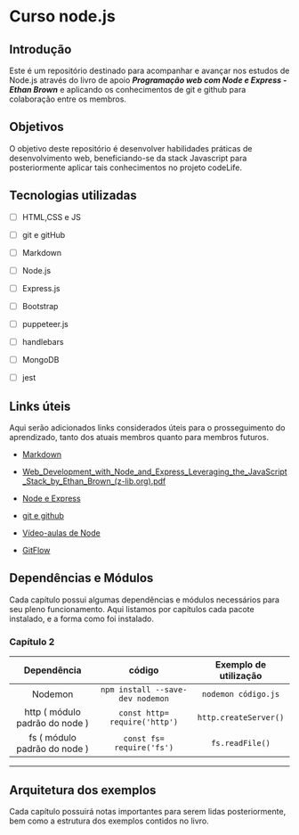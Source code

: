 # Curso node.js

## Introdução

Este é um repositório destinado para acompanhar e avançar nos estudos de Node.js através do livro de apoio ***Programação web com Node e Express - Ethan Brown*** e aplicando os conhecimentos de git e github para colaboração entre os membros.

## Objetivos

O objetivo deste repositório é desenvolver habilidades práticas de desenvolvimento web, beneficiando-se da stack Javascript para posteriormente aplicar tais conhecimentos no projeto codeLife.

## Tecnologias utilizadas

- [ ] HTML,CSS e JS

- [ ] git e gitHub

- [ ] Markdown

- [ ] Node.js

- [ ] Express.js

- [ ] Bootstrap

- [ ] puppeteer.js

- [ ] handlebars

- [ ] MongoDB

- [ ] jest

## Links úteis

Aqui serão adicionados links considerados úteis para o prosseguimento do aprendizado, tanto dos atuais membros quanto para membros futuros.

- [Markdown](https://github.com/DavidAnson/markdownlint/blob/v0.23.1/doc/Rules.md#md001)

- [Web_Development_with_Node_and_Express_Leveraging_the_JavaScript_Stack_by_Ethan_Brown_(z-lib.org).pdf](https://github.com/Codelife-Compet/curso_node/files/8893487/Web_Development_with_Node_and_Express_Leveraging_the_JavaScript_Stack_by_Ethan_Brown_.z-lib.org.pdf)

- [Node e Express](https://github.com/EthanRBrown/web-development-with-node-and-express-2e)

- [git e github](https://git-scm.com/book/pt-br/v2/Come%C3%A7ando-Instalando-o-Git)

- [Vídeo-aulas de Node](https://www.youtube.com/watch?v=LLqq6FemMNQ&list=PLJ_KhUnlXUPtbtLwaxxUxHqvcNQndmI4B&index=1)

- [GitFlow](https://www.atlassian.com/br/git/tutorials/comparing-workflows/gitflow-workflow)

## Dependências e Módulos

Cada capítulo possui algumas dependências e módulos necessários para seu pleno funcionamento. Aqui listamos por capítulos cada pacote instalado, e a forma como foi instalado.

### Capítulo 2

Dependência | código | Exemplo de utilização
:---:|:---:|:---:
Nodemon | `npm install --save-dev nodemon` | `nodemon código.js`
http ( módulo padrão do node ) | `const http= require('http')` | `http.createServer()`
fs ( módulo padrão do node ) |  `const fs= require('fs')` | `fs.readFile()`
---

## Arquitetura dos exemplos

Cada capítulo possuirá notas importantes para serem lidas posteriormente, bem como a estrutura dos exemplos contidos no livro.
